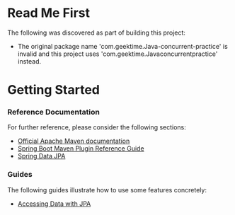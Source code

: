 # Read Me First
The following was discovered as part of building this project:

* The original package name 'com.geektime.Java-concurrent-practice' is invalid and this project uses 'com.geektime.Javaconcurrentpractice' instead.

# Getting Started

### Reference Documentation
For further reference, please consider the following sections:

* [Official Apache Maven documentation](https://maven.apache.org/guides/index.html)
* [Spring Boot Maven Plugin Reference Guide](https://docs.spring.io/spring-boot/docs/2.3.7.RELEASE/maven-plugin/)
* [Spring Data JPA](https://docs.spring.io/spring-boot/docs/2.3.7.RELEASE/reference/htmlsingle/#boot-features-jpa-and-spring-data)

### Guides
The following guides illustrate how to use some features concretely:

* [Accessing Data with JPA](https://spring.io/guides/gs/accessing-data-jpa/)

